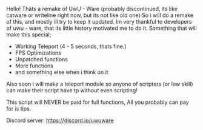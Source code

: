 Hello!
Thats a remake of UwU - Ware (probably discontinued, its like catware or writeline right now, but its not like old one)
So i will do a remake of this, and mostly ill try to keep it updated.
Im very thankful to developers of uwu - ware, that its little history motivated me to do it.
Something that will make this special;

- Working Teleport (4 - 5 seconds, thats fine.)
- FPS Optimizations
- Unpatched functions
- More functions
- and something else when i think on it

Also soon i will make a teleport module so anyone of scripters (or low skill)
can make their script have tp without even scripting!

This script will NEVER be paid for full functions,
All you probably can pay for is tips.

Discord server: https://discord.io/uwuware
